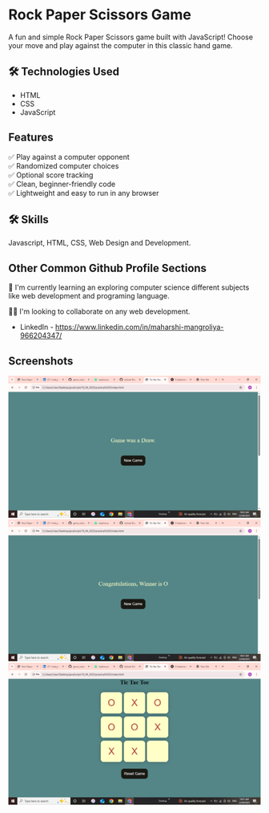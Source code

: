 # Rock Paper Scissors Game

A fun and simple Rock Paper Scissors game built with JavaScript! Choose your move and play against the computer in this classic hand game.

## 🛠️ Technologies Used

- HTML
- CSS
- JavaScript


##  Features

✅ Play against a computer opponent  
✅ Randomized computer choices  
✅ Optional score tracking  
✅ Clean, beginner-friendly code  
✅ Lightweight and easy to run in any browser
## 🛠 Skills
Javascript, HTML, CSS, Web Design and Development.



## Other Common Github Profile Sections

🧠 I'm currently learning an exploring computer science different subjects like web development and programing language.

👯‍♀️ I'm looking to collaborate  on any web development.

- LinkedIn - https://www.linkedin.com/in/maharshi-mangroliya-966204347/

## Screenshots

![App Screenshot](https://github.com/maharshimangroliya/game_webpage/blob/main/screenshort/Screenshot%20(42).png)
![App Screenshot](https://github.com/maharshimangroliya/game_webpage/blob/main/screenshort/Screenshot%20(40).png)
![App Screenshot](https://github.com/maharshimangroliya/game_webpage/blob/main/screenshort/Screenshot%20(39).png)
